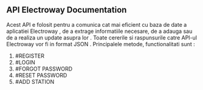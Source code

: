   ## API Electroway Documentation 
  
  
   Acest API e folosit pentru a comunica cat mai eficient cu baza de date a aplicatiei Electroway , de a extrage informatiile necesare,  de a adauga sau de a realiza un update asupra lor . Toate cererile si raspunsurile catre API-ul Electroway vor fi in format JSON . 
  Principalele metode, functionalitati sunt : 

1. #REGISTER 
2. #LOGIN 
3. #FORGOT PASSWORD 
4. #RESET PASSWORD 
5. #ADD STATION
